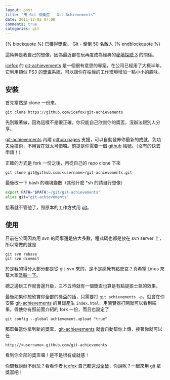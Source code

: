 ```yaml
---
layout: post
title: "用 Git 得獎盃 - Git Achievements"
date: 2011-12-02 07:08
comments: true
categories: git
---
```

{% blockquote %}
已獲得獎盃。
Git - 擊倒 50 名敵人
{% endblockquote %}

這純粹是我自己的想像，因為最近都在玩再度成為經典的[秘境探險 3][uncharted3] 的關係。

[icefox][icefox] 的 [git-achievements][git-achievements] 是一個很有意思的專案，在公司已經用了大概半年。它利用類似 PS3 的[獎盃][trophy]系統，可以讓你在枯燥的工作環境增加一點小小的趣味。


## 安裝

首先當然是 clone 一份來。

```
git clone https://github.com/icefox/git-achievements
```

先別跟著做，因為這樣不是很正確，你只能自己欣賞你的獎盃，沒辦法跟別人分享。

[git-achievements][git-achievements] 內建 [github pages][github-pages] 支援，可以自動發佈你最新的成就，免功夫免技術，不用實在就太可惜囉。前提是你需要一個 [github][github] 帳號。（沒有的快去申請！）

正確的方式是 fork 一份之後，再從自己的 repo clone 下來

```
git clone git@github.com:<username>/git-achievements.git
```

最後改一下 bash 的環境變數（其他什麼 \*sh 的請自行想像）


``` bash
export PATH="$PATH:~/git/git-achievements"
alias git="git-achievements"
```

接著就不管他了，照原本的工作方式用 [git][git]。

## 使用

目前在公司因為用 svn 的同事還是佔大多數，程式碼也都是放在 svn server 上，所以常做的就是

```
git svn rebase
git svn dcommit
```

於是我的得分大部分都是從 git-svn 來的，是不是感覺有點悲哀？真希望 Linus 來幫大家[洗腦一下][linus-git]。

總之邊~~玩~~工作就會邊升級，三不五時就有一個獎盃也算是有點提振士氣的效果。

最後如果你想欣賞你全部的獎盃的話，只需要打 `git achievements -p`，就會在你安裝 [git-achievements][git-achievements] 的目錄產生 `index.html`，用瀏覽器打開就可以看到結果。假使你有照前面介紹的 fork 一份，而且也設定了

```
git config --global achievement.upload "true"
```

那麼每當你拿到新的獎盃，[git-achievements][git-achievements] 就會自動幫你上傳，接著你就可以在

```
http://<username>.github.com/git-achievements
```

看到你全部的獎盃囉！是不是很有成就感！

你問我說耐不耐玩？看看作者 [icefox][icefox] 自己都[還沒全破][icefox-achievements]，你說呢？一起來用 [git][git] 拿獎盃吧！

[uncharted3]:          http://acg.gamer.com.tw/acgDetail.php?s=42215
[icefox]:              https://github.com/icefox
[git-achievements]:    https://github.com/icefox/git-achievements
[trophy]:              http://www.yourgamercards.net/profile/alecchen
[git]:                 http://git-scm.com
[github]:              http://github.com
[github-pages]:        http://pages.github.com/
[linus-git]:           http://www.youtube.com/watch?v=4XpnKHJAok8
[icefox-achievements]: http://icefox.github.com/git-achievements/
